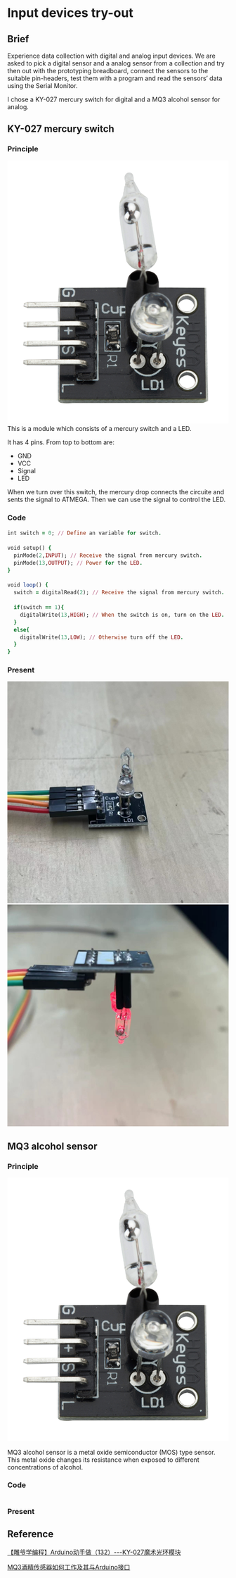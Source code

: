 # Input devices try-out

## Brief
Experience data collection with digital and analog input devices. We are asked to pick a digital sensor and a analog sensor from a collection and try then out with the prototyping breadboard, connect the sensors to the suitable pin-headers,  test them with a program and read the sensors’ data using the Serial Monitor. 

I chose a KY-027 mercury switch for digital and a MQ3 alcohol sensor for analog.

## KY-027 mercury switch

### Principle
![picture description](./images/KY027.jpg)
This is a module which consists of a mercury switch and a LED.

It has 4 pins. From top to bottom are:
* GND
* VCC
* Signal
* LED

When we turn over this switch, the mercury drop connects the circuite and sents the signal to ATMEGA. Then we can use the signal to control the LED.

### Code
```ruby
int switch = 0; // Define an variable for switch.

void setup() {
  pinMode(2,INPUT); // Receive the signal from mercury switch.
  pinMode(13,OUTPUT); // Power for the LED.
}

void loop() {
  switch = digitalRead(2); // Receive the signal from mercury switch.

  if(switch == 1){
    digitalWrite(13,HIGH); // When the switch is on, turn on the LED.
  }
  else{
    digitalWrite(13,LOW); // Otherwise turn off the LED.
  }
}
```

### Present
![picture description](./images/mercuryswitch.jpg)
![picture description](./images/mercuryswitch1.jpg)

## MQ3 alcohol sensor

### Principle
![picture description](./images/KY027.jpg)

MQ3 alcohol sensor is a metal oxide semiconductor (MOS) type sensor. This metal oxide changes its resistance when exposed to different concentrations of alcohol. 

### Code
```ruby

```

### Present

## Reference
[【雕爷学编程】Arduino动手做（132）---KY-027魔术光环模块](https://zhuanlan.zhihu.com/p/640036912)

[MQ3酒精传感器如何工作及其与Arduino接口](https://zhuanlan.zhihu.com/p/340078614)

